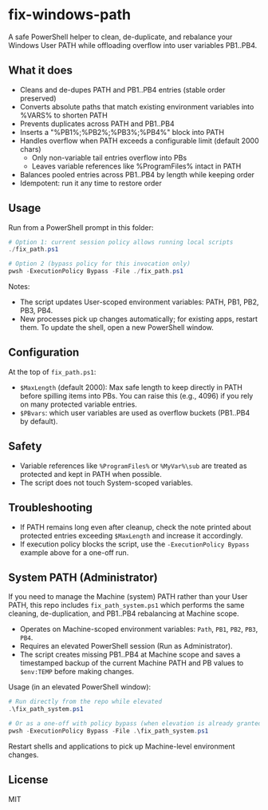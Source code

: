 # fix-windows-path

A safe PowerShell helper to clean, de-duplicate, and rebalance your Windows User PATH while offloading overflow into user variables PB1..PB4.

## What it does

- Cleans and de-dupes PATH and PB1..PB4 entries (stable order preserved)
- Converts absolute paths that match existing environment variables into %VARS% to shorten PATH
- Prevents duplicates across PATH and PB1..PB4
- Inserts a "%PB1%;%PB2%;%PB3%;%PB4%" block into PATH
- Handles overflow when PATH exceeds a configurable limit (default 2000 chars)
  - Only non-variable tail entries overflow into PBs
  - Leaves variable references like %ProgramFiles% intact in PATH
- Balances pooled entries across PB1..PB4 by length while keeping order
- Idempotent: run it any time to restore order

## Usage

Run from a PowerShell prompt in this folder:

```powershell
# Option 1: current session policy allows running local scripts
./fix_path.ps1

# Option 2 (bypass policy for this invocation only)
pwsh -ExecutionPolicy Bypass -File ./fix_path.ps1
```

Notes:

- The script updates User-scoped environment variables: PATH, PB1, PB2, PB3, PB4.
- New processes pick up changes automatically; for existing apps, restart them. To update the shell, open a new PowerShell window.

## Configuration

At the top of `fix_path.ps1`:

- `$MaxLength` (default 2000): Max safe length to keep directly in PATH before spilling items into PBs. You can raise this (e.g., 4096) if you rely on many protected variable entries.
- `$PBvars`: which user variables are used as overflow buckets (PB1..PB4 by default).

## Safety

- Variable references like `%ProgramFiles%` or `%MyVar%\sub` are treated as protected and kept in PATH when possible.
- The script does not touch System-scoped variables.

## Troubleshooting

- If PATH remains long even after cleanup, check the note printed about protected entries exceeding `$MaxLength` and increase it accordingly.
- If execution policy blocks the script, use the `-ExecutionPolicy Bypass` example above for a one-off run.

## System PATH (Administrator)

If you need to manage the Machine (system) PATH rather than your User PATH, this repo includes `fix_path_system.ps1` which performs the same cleaning, de-duplication, and PB1..PB4 rebalancing at Machine scope.

- Operates on Machine-scoped environment variables: `Path`, `PB1`, `PB2`, `PB3`, `PB4`.
- Requires an elevated PowerShell session (Run as Administrator).
- The script creates missing PB1..PB4 at Machine scope and saves a timestamped backup of the current Machine PATH and PB values to `$env:TEMP` before making changes.

Usage (in an elevated PowerShell window):

```powershell
# Run directly from the repo while elevated
.\fix_path_system.ps1

# Or as a one-off with policy bypass (when elevation is already granted)
pwsh -ExecutionPolicy Bypass -File .\fix_path_system.ps1
```

Restart shells and applications to pick up Machine-level environment changes.

## License

MIT
